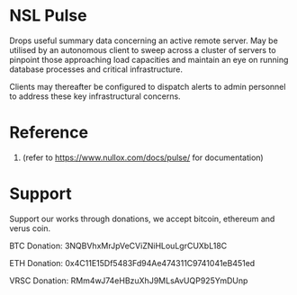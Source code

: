 NSL Pulse
=========

Drops useful summary data concerning an active remote server. May be
utilised by an autonomous client to sweep across a cluster of servers to
pinpoint those approaching load capacities and maintain an eye on running
database processes and critical infrastructure.

Clients may thereafter be configured to dispatch alerts to admin personnel
to address these key infrastructural concerns.

Reference
=========
1. (refer to https://www.nullox.com/docs/pulse/ for documentation)

Support
=======

Support our works through donations, we accept bitcoin, ethereum and verus coin.

BTC Donation: 3NQBVhxMrJpVeCViZNiHLouLgrCUXbL18C

ETH Donation: 0x4C11E15Df5483Fd94Ae474311C9741041eB451ed

VRSC Donation: RMm4wJ74eHBzuXhJ9MLsAvUQP925YmDUnp

